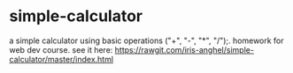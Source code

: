 # simple-calculator
a simple calculator using basic operations ("+", "-", "\*", "/");.
homework for web dev course.
see it here: https://rawgit.com/iris-anghel/simple-calculator/master/index.html
